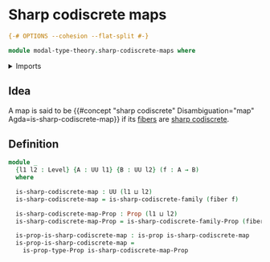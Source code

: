 # Sharp codiscrete maps

```agda
{-# OPTIONS --cohesion --flat-split #-}

module modal-type-theory.sharp-codiscrete-maps where
```

<details><summary>Imports</summary>

```agda
open import foundation.fibers-of-maps
open import foundation.propositions
open import foundation.universe-levels

open import modal-type-theory.sharp-codiscrete-types
```

</details>

## Idea

A map is said to be
{{#concept "sharp codiscrete" Disambiguation="map" Agda=is-sharp-codiscrete-map}}
if its [fibers](foundation-core.fibers-of-maps.md) are
[sharp codiscrete](modal-type-theory.sharp-codiscrete-types.md).

## Definition

```agda
module _
  {l1 l2 : Level} {A : UU l1} {B : UU l2} (f : A → B)
  where

  is-sharp-codiscrete-map : UU (l1 ⊔ l2)
  is-sharp-codiscrete-map = is-sharp-codiscrete-family (fiber f)

  is-sharp-codiscrete-map-Prop : Prop (l1 ⊔ l2)
  is-sharp-codiscrete-map-Prop = is-sharp-codiscrete-family-Prop (fiber f)

  is-prop-is-sharp-codiscrete-map : is-prop is-sharp-codiscrete-map
  is-prop-is-sharp-codiscrete-map =
    is-prop-type-Prop is-sharp-codiscrete-map-Prop
```
